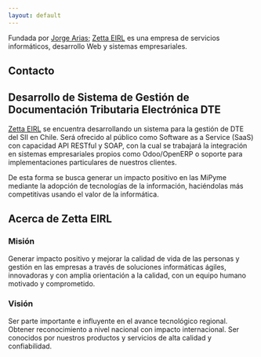 ```yaml
---
layout: default
---
```

<!-- Facebook code -->
<div id="fb-root"></div>
<script>(function(d, s, id) {
  var js, fjs = d.getElementsByTagName(s)[0];
  if (d.getElementById(id)) return;
  js = d.createElement(s); js.id = id;
  js.src = "//connect.facebook.net/es_LA/sdk.js#xfbml=1&version=v2.4";
  fjs.parentNode.insertBefore(js, fjs);
}(document, 'script', 'facebook-jssdk'));</script>

Fundada por [Jorge Arias](http://www.jorgearias.cl/); [Zetta EIRL](http://www.zettaeirl.com/) es una empresa de servicios informáticos, desarrollo Web y sistemas empresariales.

<div class="fb-like" data-href="https://www.facebook.com/ZettaEIRL" data-layout="button"></div>

## Contacto
<script>
  function join_at_email(user, domain){
	  return (user && domain)?(user + "@" + domain):"";
  }
  document.write('Mail: <a href="mailto:'
	+ join_at_email( "zettaeirl", "gmail.com" )
	+ '">'
	+ join_at_email( "zettaeirl", "gmail.com" )
	+ '</a>'
  );
</script>

## Desarrollo de Sistema de Gestión de Documentación Tributaria Electrónica DTE
[Zetta EIRL](http://www.zettaeirl.com/) se encuentra desarrollando un sistema para la gestión de DTE del SII en Chile. Será ofrecido al público como Software as a Service (SaaS) con capacidad API RESTful y SOAP, con la cual se trabajará la integración en sistemas empresariales propios como Odoo/OpenERP o soporte para implementaciones particulares de nuestros clientes.

De esta forma se busca generar un impacto positivo en las MiPyme mediante la adopción de tecnologías de la información, haciéndolas más competitivas usando el valor de la informática.

## Acerca de Zetta EIRL

### Misión
Generar impacto positivo y mejorar la calidad de vida de las personas y gestión en las empresas a través de soluciones informáticas ágiles, innovadoras y con amplia orientación a la calidad, con un equipo humano motivado y comprometido.

### Visión
Ser parte importante e influyente en el avance tecnológico regional. Obtener reconocimiento a nivel nacional con impacto internacional. Ser conocidos por nuestros productos y servicios de alta calidad y confiabilidad.
